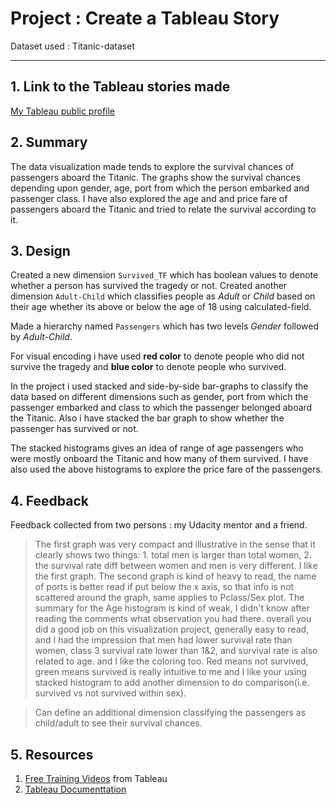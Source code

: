 # Project : Create a Tableau Story

Dataset used : Titanic-dataset

***

## 1. Link to the Tableau stories made

[My Tableau public profile](https://public.tableau.com/profile/jeswin.george#!/)

## 2. Summary
The data visualization made tends to explore the survival chances of passengers aboard the Titanic. The graphs show the survival chances depending upon gender, age, port from which the person embarked and passenger class. I have also explored the age and and price fare of passengers aboard the Titanic and tried to relate the survival according to it.

## 3. Design

Created a new dimension ```Survived_TF``` which has boolean values to denote whether a person has survived the tragedy or not. Created another dimension ```Adult-Child``` which classifies people as _Adult_ or _Child_ based on their age  whether its above or below the age of 18 using calculated-field.  

Made a hierarchy named ```Passengers``` which has two levels _Gender_ followed by _Adult-Child_.  

For visual encoding i have used __red color__ to denote people who did not survive the tragedy and __blue color__ to denote people who survived.  

In the project i used stacked and side-by-side bar-graphs to classify the data based on different dimensions such as gender, port from which the passenger embarked and class to which the passenger belonged aboard the Titanic. Also i have stacked the bar graph to show whether the passenger has survived or not.   

The stacked histograms gives an idea of range of age passengers who were mostly onboard the Titanic and how many of them survived. I have also used the above histograms to explore the price fare of the passengers.

 

## 4. Feedback 

Feedback collected from two persons : my Udacity mentor and a friend.  

 
> The first graph was very compact and illustrative in the sense that it clearly shows two things: 1. total men is larger than total women, 2. the survival rate diff between women and men is very different. I like the first graph. The second graph is kind of heavy to read, the name of ports is better read if put below the x axis, so that info is not scattered around the graph, same applies to Pclass/Sex plot. The summary for the Age histogram is kind of weak, I didn't know after reading the comments what observation you had there. overall you did a good job on this visualization project, generally easy to read, and I had the impression that men had lower survival rate than women, class 3 survival rate lower than 1&2, and survival rate is also related to age.
and I like the coloring too. Red means not survived, green means survived is really intuitive to me and I like your using stacked histogram to add another dimension to do comparison(i.e. survived vs not survived within sex).

> Can define an additional dimension classifying the passengers as child/adult to see their survival chances.



## 5. Resources

1.  [Free Training Videos](https://www.tableau.com/learn/training) from Tableau
2.  [Tableau Documenttation](http://onlinehelp.tableau.com/current/pro/desktop/en-us/help.htm)
    



